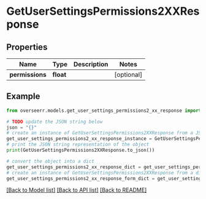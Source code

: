 # GetUserSettingsPermissions2XXResponse


## Properties

Name | Type | Description | Notes
------------ | ------------- | ------------- | -------------
**permissions** | **float** |  | [optional] 

## Example

```python
from overseerr.models.get_user_settings_permissions2_xx_response import GetUserSettingsPermissions2XXResponse

# TODO update the JSON string below
json = "{}"
# create an instance of GetUserSettingsPermissions2XXResponse from a JSON string
get_user_settings_permissions2_xx_response_instance = GetUserSettingsPermissions2XXResponse.from_json(json)
# print the JSON string representation of the object
print(GetUserSettingsPermissions2XXResponse.to_json())

# convert the object into a dict
get_user_settings_permissions2_xx_response_dict = get_user_settings_permissions2_xx_response_instance.to_dict()
# create an instance of GetUserSettingsPermissions2XXResponse from a dict
get_user_settings_permissions2_xx_response_form_dict = get_user_settings_permissions2_xx_response.from_dict(get_user_settings_permissions2_xx_response_dict)
```
[[Back to Model list]](../README.md#documentation-for-models) [[Back to API list]](../README.md#documentation-for-api-endpoints) [[Back to README]](../README.md)


